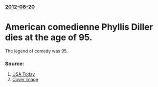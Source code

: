 ### [2012-08-20](/news/2012/08/20/index.md)

# American comedienne Phyllis Diller dies at the age of 95. 

The legend of comedy was 95.


### Source:

1. [USA Today](http://content.usatoday.com/communities/entertainment/post/2012/08/comedian-phyllis-diller-dies-in-los-angeles/1#.UDKR06niZjE)
1. [Cover Image](http://i.usatoday.net/communitymanager/_photos/lifeline-live/2012/08/20/pdillerx-inset-community.jpg)
